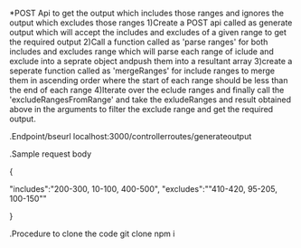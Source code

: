 *POST Api to get the output which includes those ranges and ignores the output which excludes those ranges
1)Create a POST api called as generate output which will 
  accept the includes and excludes of a given range to get 
  the required output
2)Call a function called as 'parse ranges' for both includes  and excludes range which will parse each range of iclude and exclude into a seprate object andpush them into a resultant array
3)create a seperate function called as 'mergeRanges' for include ranges to merge them in ascending order where the start of each range should be less than the end of each range
4)Iterate over the eclude ranges and finally call the 'excludeRangesFromRange'  and take the exludeRanges and result obtained above in the arguments to filter the exclude 
range and get the required output.


.Endpoint/bseurl 
localhost:3000/controllerroutes/generateoutput

.Sample request body

{

"includes":"200-300, 10-100, 400-500",
"excludes":""410-420, 95-205, 100-150""


}

.Procedure to clone the code
git clone
npm i